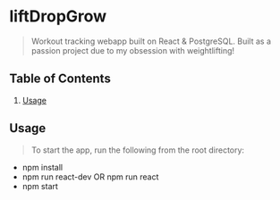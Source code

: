 # liftDropGrow
> Workout tracking webapp built on React &amp; PostgreSQL.
> Built as a passion project due to my obsession with weightlifting!

## Table of Contents

1. [Usage](#Usage)

## Usage

> To start the app, run the following from the root directory:
- npm install
- npm run react-dev OR npm run react
- npm start

